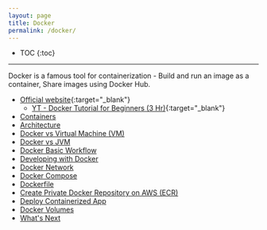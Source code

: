 ```yaml
---
layout: page
title: Docker
permalink: /docker/
---
```


- TOC
{:toc}

---

Docker is a famous tool for containerization - Build and run an image as a container, Share images using Docker Hub.

- [Official website](https://docs.docker.com/get-started/){:target="_blank"}
  - [YT - Docker Tutorial for Beginners (3 Hr)](https://www.youtube.com/watch?v=3c-iBn73dDE&t=124s){:target="_blank"}
- [Containers](containers)
- [Architecture](architecture)
- [Docker vs Virtual Machine (VM)](docker-vs-vm)
- [Docker vs JVM](docker-vs-jvm)
- [Docker Basic Workflow](basic-workflow)
- [Developing with Docker](develop-with-docker)
- [Docker Network](network)
- [Docker Compose](compose)
- [Dockerfile](dockerfile)
- [Create Private Docker Repository on AWS (ECR)](aws-ecr-private-repo)
- [Deploy Containerized App](deploy-containerized-app)
- [Docker Volumes](volumes)
- [What's Next](whats-next)
